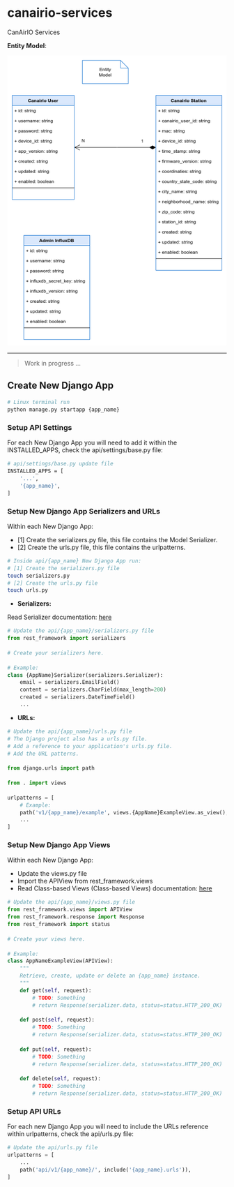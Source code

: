 # canairio-services

CanAirIO Services

**Entity Model**:

[![Entity Model](../doc/Canairio-Services-Entities.png "Entity Model")](./doc/Canairio-Services-Entities.png)

---

> Work in progress ...

## Create New Django App

```bash
# Linux terminal run
python manage.py startapp {app_name}
```

### Setup API Settings

For each New Django App you will need to add it within the INSTALLED_APPS, check the api/settings/base.py file:

```bash
# api/settings/base.py update file
INSTALLED_APPS = [
    '...',
    '{app_name}',
]
```

### Setup New Django App Serializers and URLs

Within each New Django App:

- [1] Create the serializers.py file, this file contains the Model Serializer.
- [2] Create the urls.py file, this file contains the urlpatterns.

```bash
# Inside api/{app_name} New Django App run:
# [1] Create the serializers.py file
touch serializers.py
# [2] Create the urls.py file
touch urls.py
```

- **Serializers:**

Read Serializer documentation: [here](https://www.django-rest-framework.org/api-guide/serializers/#serializers)

```python
# Update the api/{app_name}/serializers.py file
from rest_framework import serializers

# Create your serializers here.

# Example:
class {AppName}Serializer(serializers.Serializer):
    email = serializers.EmailField()
    content = serializers.CharField(max_length=200)
    created = serializers.DateTimeField()
    ...
```

- **URLs:**

```python
# Update the api/{app_name}/urls.py file
# The Django project also has a urls.py file.
# Add a reference to your application's urls.py file.
# Add the URL patterns.

from django.urls import path

from . import views

urlpatterns = [
    # Example:
    path('v1/{app_name}/example', views.{AppName}ExampleView.as_view(), name='{app_name}-example'),
    ...
]
```

### Setup New Django App Views

Within each New Django App:

- Update the views.py file
- Import the APIView from rest_framework.views
- Read Class-based Views (Class-based Views) documentation: [here](https://www.django-rest-framework.org/tutorial/3-class-based-views/)

```python
# Update the api/{app_name}/views.py file
from rest_framework.views import APIView
from rest_framework.response import Response
from rest_framework import status

# Create your views here.

# Example:
class AppNameExampleView(APIView):
    """
    Retrieve, create, update or delete an {app_name} instance.
    """
    def get(self, request):
        # TODO: Something
        # return Response(serializer.data, status=status.HTTP_200_OK)

    def post(self, request):
        # TODO: Something
        # return Response(serializer.data, status=status.HTTP_200_OK)

    def put(self, request):
        # TODO: Something
        # return Response(serializer.data, status=status.HTTP_200_OK)

    def delete(self, request):
        # TODO: Something
        # return Response(serializer.data, status=status.HTTP_200_OK)
```

### Setup API URLs

For each new Django App you will need to include the URLs reference within urlpatterns, check the api/urls.py file:

```python
# Update the api/urls.py file
urlpatterns = [
    ...
    path('api/v1/{app_name}/', include('{app_name}.urls')),
]
```
